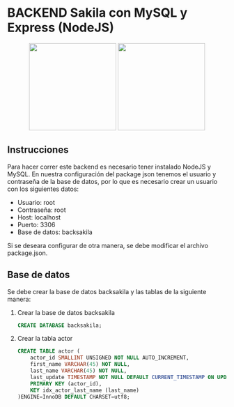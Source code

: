 # BACKEND Sakila con MySQL y Express (NodeJS)

<div align="center">
    <img src="https://www.bairesdev.com/wp-content/uploads/2021/07/Expressjs.svg" width="200px">
    <img src="https://hoplasoftware.com/wp-content/uploads/2021/07/1024px-MySQL.ff87215b43fd7292af172e2a5d9b844217262571.png" width="200px">
</div>

## Instrucciones

Para hacer correr este backend es necesario tener instalado NodeJS y MySQL.
En nuestra configuración del package json tenemos el usuario y contraseña de la base de datos, por lo que es necesario crear un usuario con los siguientes datos:

-   Usuario: root
-   Contraseña: root
-   Host: localhost
-   Puerto: 3306
-   Base de datos: backsakila

Si se deseara configurar de otra manera, se debe modificar el archivo package.json.

## Base de datos

Se debe crear la base de datos backsakila y las tablas de la siguiente manera:

1. Crear la base de datos backsakila

    ```sql
    CREATE DATABASE backsakila;
    ```

2. Crear la tabla actor

    ```sql
    CREATE TABLE actor (
        actor_id SMALLINT UNSIGNED NOT NULL AUTO_INCREMENT,
        first_name VARCHAR(45) NOT NULL,
        last_name VARCHAR(45) NOT NULL,
        last_update TIMESTAMP NOT NULL DEFAULT CURRENT_TIMESTAMP ON UPDATE CURRENT_TIMESTAMP,
        PRIMARY KEY (actor_id),
        KEY idx_actor_last_name (last_name)
    )ENGINE=InnoDB DEFAULT CHARSET=utf8;
    ```